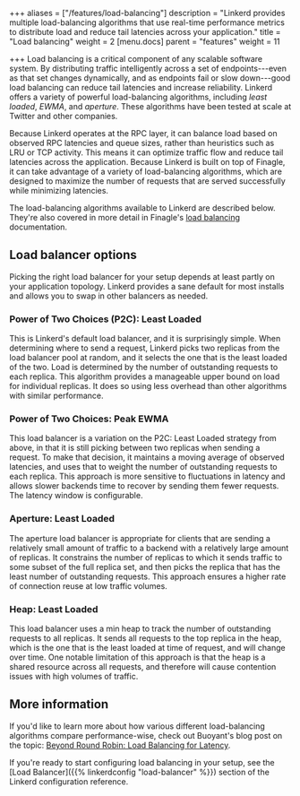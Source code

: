 +++
aliases = ["/features/load-balancing"]
description = "Linkerd provides multiple load-balancing algorithms that use real-time performance metrics to distribute load and reduce tail latencies across your application."
title = "Load balancing"
weight = 2
[menu.docs]
parent = "features"
weight = 11

+++
Load balancing is a critical component of any scalable software system. By
distributing traffic intelligently across a set of endpoints---even as that set
changes dynamically, and as endpoints fail or slow down---good load balancing
can reduce tail latencies and increase reliability. Linkerd offers a variety of
powerful load-balancing algorithms, including *least loaded*, *EWMA*, and
*aperture*. These algorithms have been tested at scale at Twitter and other
companies.

Because Linkerd operates at the RPC layer, it can balance load based on observed
RPC latencies and queue sizes, rather than heuristics such as LRU or TCP
activity. This means it can optimize traffic flow and reduce tail latencies
across the application. Because Linkerd is built on top of Finagle, it can take
advantage of a variety of load-balancing algorithms, which are designed to
maximize the number of requests that are served successfully while minimizing
latencies.

The load-balancing algorithms available to Linkerd are described below. They're
also covered in more detail in Finagle's [load balancing](
https://twitter.github.io/finagle/guide/Clients.html#load-balancing)
documentation.

## Load balancer options

Picking the right load balancer for your setup depends at least partly on your
application topology. Linkerd provides a sane default for most installs and
allows you to swap in other balancers as needed.

### Power of Two Choices (P2C): Least Loaded

This is Linkerd's default load balancer, and it is surprisingly simple. When
determining where to send a request, Linkerd picks two replicas from the load
balancer pool at random, and it selects the one that is the least loaded of the
two. Load is determined by the number of outstanding requests to each replica.
This algorithm provides a manageable upper bound on load for individual
replicas. It does so using less overhead than other algorithms with similar
performance.

### Power of Two Choices: Peak EWMA

This load balancer is a variation on the P2C: Least Loaded strategy from above,
in that it is still picking between two replicas when sending a request. To make
that decision, it maintains a moving average of observed latencies, and uses
that to weight the number of outstanding requests to each replica. This approach
is more sensitive to fluctuations in latency and allows slower backends time to
recover by sending them fewer requests. The latency window is configurable.

### Aperture: Least Loaded

The aperture load balancer is appropriate for clients that are sending a
relatively small amount of traffic to a backend with a relatively large amount
of replicas. It constrains the number of replicas to which it sends traffic to
some subset of the full replica set, and then picks the replica that has the
least number of outstanding requests. This approach ensures a higher rate of
connection reuse at low traffic volumes.

### Heap: Least Loaded

This load balancer uses a min heap to track the number of outstanding requests
to all replicas. It sends all requests to the top replica in the heap, which is
the one that is the least loaded at time of request, and will change over time.
One notable limitation of this approach is that the heap is a shared resource
across all requests, and therefore will cause contention issues with high
volumes of traffic.

## More information

If you'd like to learn more about how various different load-balancing
algorithms compare performance-wise, check out Buoyant's blog post on the topic:
[Beyond Round Robin: Load Balancing for Latency](
https://blog.buoyant.io/2016/03/16/beyond-round-robin-load-balancing-for-latency/).

If you're ready to start configuring load balancing in your setup, see the [Load
Balancer]({{% linkerdconfig "load-balancer" %}}) section of the Linkerd
configuration reference.
